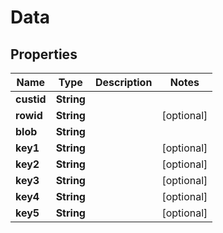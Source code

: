 # Data

## Properties
Name | Type | Description | Notes
------------ | ------------- | ------------- | -------------
**custid** | **String** |  | 
**rowid** | **String** |  |  [optional]
**blob** | **String** |  | 
**key1** | **String** |  |  [optional]
**key2** | **String** |  |  [optional]
**key3** | **String** |  |  [optional]
**key4** | **String** |  |  [optional]
**key5** | **String** |  |  [optional]
